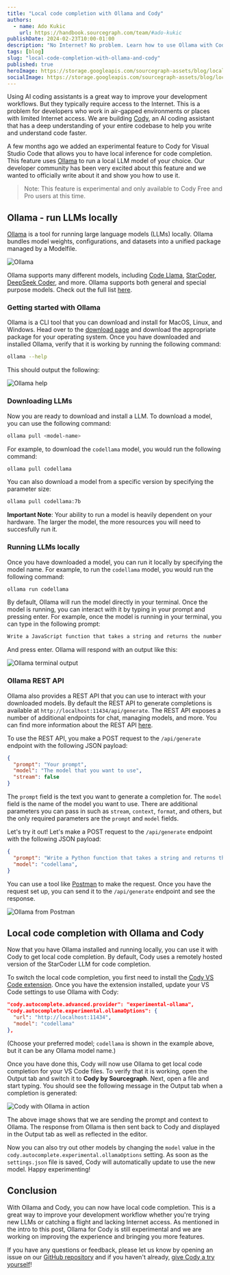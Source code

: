 ```yaml
---
title: "Local code completion with Ollama and Cody"
authors:
  - name: Ado Kukic
    url: https://handbook.sourcegraph.com/team/#ado-kukic
publishDate: 2024-02-23T10:00-01:00
description: "No Internet? No problem. Learn how to use Ollama with Cody for VS Code to get local code completion."
tags: [blog]
slug: "local-code-completion-with-ollama-and-cody"
published: true
heroImage: https://storage.googleapis.com/sourcegraph-assets/blog/local-code-completion-with-ollama-and-cody/og-ollama-cody.png
socialImage: https://storage.googleapis.com/sourcegraph-assets/blog/local-code-completion-with-ollama-and-cody/og-ollama-cody.png
--- 
```


Using AI coding assistants is a great way to improve your development workflows. But they typically require access to the Internet. This is a problem for developers who work in air-gapped environments or places with limited Internet access. We are building [Cody](https://sourcegraph.com/cody), an AI coding assistant that has a deep understanding of your entire codebase to help you write and understand code faster.

A few months ago we added an experimental feature to Cody for Visual Studio Code that allows you to have local inference for code completion. This feature uses [Ollama](https://ollama.com/) to run a local LLM model of your choice. Our developer community has been very excited about this feature and we wanted to officially write about it and show you how to use it.

> Note: This feature is experimental and only available to Cody Free and Pro users at this time.

## Ollama - run LLMs locally

[Ollama](https://ollama.com/) is a tool for running large language models (LLMs) locally. Ollama bundles model weights, configurations, and datasets into a unified package managed by a Modelfile.

![Ollama](https://storage.googleapis.com/sourcegraph-assets/blog/local-code-completion-with-ollama-and-cody/ollama.png)

Ollama supports many different models, including [Code Llama](https://ollama.com/library/codellama), [StarCoder](https://ollama.com/library/starcoder), [DeepSeek Coder](https://ollama.com/library/deepseek-coder), and more. Ollama supports both general and special purpose models. Check out the full list [here](https://ollama.com/library).

### Getting started with Ollama

Ollama is a CLI tool that you can download and install for MacOS, Linux, and Windows. Head over to the [download page](https://ollama.com/download) and download the appropriate package for your operating system. Once you have downloaded and installed Ollama, verify that it is working by running the following command:

```bash
ollama --help
```

This should output the following:

![Ollama help](https://storage.googleapis.com/sourcegraph-assets/blog/local-code-completion-with-ollama-and-cody/ollama-help.png)

### Downloading LLMs

Now you are ready to download and install a LLM. To download a model, you can use the following command:

```bash
ollama pull <model-name>
```

For example, to download the `codellama` model, you would run the following command:

```bash
ollama pull codellama
```

You can also download a model from a specific version by specifying the parameter size:

```bash
ollama pull codellama:7b
```

**Important Note**: Your ability to run a model is heavily dependent on your hardware. The larger the model, the more resources you will need to succesfully run it.

### Running LLMs locally

Once you have downloaded a model, you can run it locally by specifying the model name. For example, to run the `codellama` model, you would run the following command:

```bash
ollama run codellama
```

By default, Ollama will run the model directly in your terminal. Once the model is running, you can interact with it by typing in your prompt and pressing enter. For example, once the model is running in your terminal, you can type in the following prompt:

```bash
Write a JavaScript function that takes a string and returns the number of vowels in the string.
```

And press enter. Ollama will respond with an output like this:

![Ollama terminal output](https://storage.googleapis.com/sourcegraph-assets/blog/local-code-completion-with-ollama-and-cody/ollama-terminal.png)

### Ollama REST API

Ollama also provides a REST API that you can use to interact with your downloaded models. By default the REST API to generate completions is available at `http://localhost:11434/api/generate`. The REST API exposes a number of additional endpoints for chat, managing models, and more. You can find more information about the REST API [here](https://github.com/ollama/ollama/blob/main/docs/api.md).

To use the REST API, you make a POST request to the `/api/generate` endpoint with the following JSON payload:

```json
{
  "prompt": "Your prompt",
  "model": "The model that you want to use",
  "stream": false
}
```

The `prompt` field is the text you want to generate a completion for. The `model` field is the name of the model you want to use. There are additional parameters you can pass in such as `stream`, `context`, `format`, and others, but the only required parameters are the `prompt` and `model` fields.

Let's try it out! Let's make a POST request to the `/api/generate` endpoint with the following JSON payload:

```json
{
  "prompt": "Write a Python function that takes a string and returns the number of vowels in the string.",
  "model": "codellama",
}
```

You can use a tool like [Postman](https://www.postman.com/) to make the request. Once you have the request set up, you can send it to the `/api/generate` endpoint and see the response.

![Ollama from Postman](https://storage.googleapis.com/sourcegraph-assets/blog/local-code-completion-with-ollama-and-cody/ollama-postman.png)

## Local code completion with Ollama and Cody

Now that you have Ollama installed and running locally, you can use it with Cody to get local code completion. By default, Cody uses a remotely hosted version of the StarCoder LLM for code completion. 

To switch the local code completion, you first need to install the [Cody VS Code extension](https://marketplace.visualstudio.com/items?itemName=sourcegraph.cody-ai). Once you have the extension installed, update your VS Code settings to use Ollama with Cody: 

```json
"cody.autocomplete.advanced.provider": "experimental-ollama",
"cody.autocomplete.experimental.ollamaOptions": {
  "url": "http://localhost:11434",
  "model": "codellama"
},
```

(Choose your preferred model; `codellama` is shown in the example above, but it can be any Ollama model name.)

Once you have done this, Cody will now use Ollama to get local code completion for your VS Code files. To verify that it is working, open the Output tab and switch it to **Cody by Sourcegraph**. Next, open a file and start typing. You should see the following message in the Output tab when a completion is generated:

![Cody with Ollama in action](https://storage.googleapis.com/sourcegraph-assets/blog/local-code-completion-with-ollama-and-cody/cody-ollama-in-action.png)

The above image shows that we are sending the prompt and context to Ollama. The response from Ollama is then sent back to Cody and displayed in the Output tab as well as reflected in the editor.

Now you can also try out other models by changing the `model` value in the `cody.autocomplete.experimental.ollamaOptions` setting. As soon as the `settings.json` file is saved, Cody will automatically update to use the new model. Happy experimenting!

## Conclusion

With Ollama and Cody, you can now have local code completion. This is a great way to improve your development workflow whether you're trying new LLMs or catching a flight and lacking Internet access. As mentioned in the intro to this post, Ollama for Cody is still experimental and we are working on improving the experience and bringing you more features.

If you have any questions or feedback, please let us know by opening an issue on our [GitHub repository](https://github.com/sourcegraph/cody) and if you haven't already, [give Cody a try yourself](https://sourcegraph.com/cody)!
